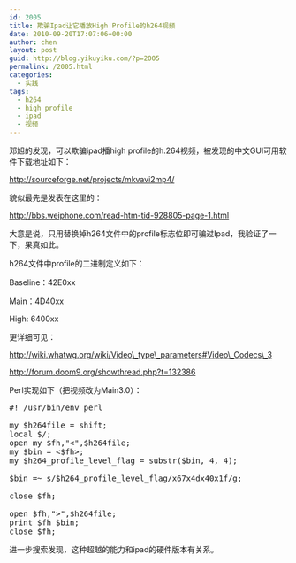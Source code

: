 ```yaml
---
id: 2005
title: 欺骗Ipad让它播放High Profile的h264视频
date: 2010-09-20T17:07:06+00:00
author: chen
layout: post
guid: http://blog.yikuyiku.com/?p=2005
permalink: /2005.html
categories:
  - 实践
tags:
  - h264
  - high profile
  - ipad
  - 视频
---
```

邓旭的发现，可以欺骗ipad播high profile的h.264视频，被发现的中文GUI可用软件下载地址如下：
  
http://sourceforge.net/projects/mkvavi2mp4/

貌似最先是发表在这里的：
  
http://bbs.weiphone.com/read-htm-tid-928805-page-1.html

大意是说，只用替换掉h264文件中的profile标志位即可骗过Ipad，我验证了一下，果真如此。

h264文件中profile的二进制定义如下：
  
Baseline：42E0xx
  
Main：4D40xx
  
High: 6400xx

更详细可见：
  
http://wiki.whatwg.org/wiki/Video\_type\_parameters#Video\_Codecs\_3
  
http://forum.doom9.org/showthread.php?t=132386

Perl实现如下（把视频改为Main3.0）：

<pre class="brush: perl">#! /usr/bin/env perl

my $h264file = shift;
local $/;
open my $fh,"&lt;",$h264file;
my $bin = &lt;$fh>;
my $h264_profile_level_flag = substr($bin, 4, 4);

$bin =~ s/$h264_profile_level_flag/x67x4dx40x1f/g;

close $fh;

open $fh,">",$h264file;
print $fh $bin;
close $fh;
</pre>

进一步搜索发现，这种超越的能力和ipad的硬件版本有关系。